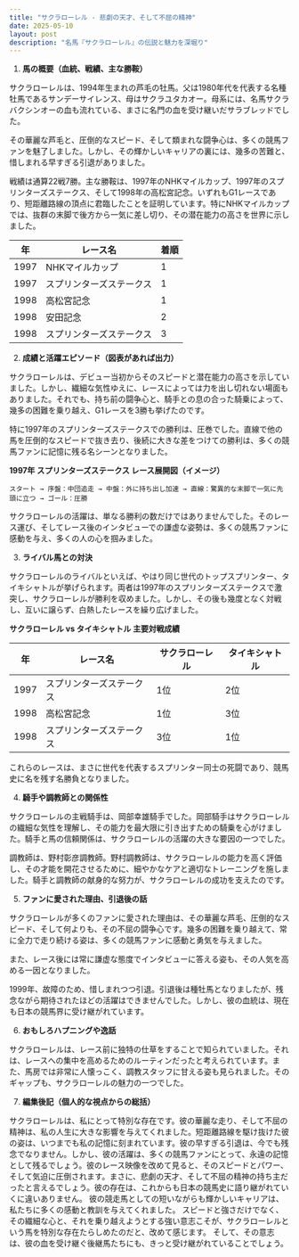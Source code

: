 ```yaml
---
title: "サクラローレル - 悲劇の天才、そして不屈の精神"
date: 2025-05-10
layout: post
description: "名馬『サクラローレル』の伝説と魅力を深堀り"
---
```


1. **馬の概要（血統、戦績、主な勝鞍）**

サクラローレルは、1994年生まれの芦毛の牡馬。父は1980年代を代表する名種牡馬であるサンデーサイレンス、母はサクラユタカオー。母系には、名馬サクラバクシンオーの血も流れている、まさに名門の血を受け継いだサラブレッドでした。

その華麗な芦毛と、圧倒的なスピード、そして類まれな闘争心は、多くの競馬ファンを魅了しました。しかし、その輝かしいキャリアの裏には、幾多の苦難と、惜しまれる早すぎる引退がありました。

戦績は通算22戦7勝。主な勝鞍は、1997年のNHKマイルカップ、1997年のスプリンターズステークス、そして1998年の高松宮記念。いずれもG1レースであり、短距離路線の頂点に君臨したことを証明しています。特にNHKマイルカップでは、抜群の末脚で後方から一気に差し切り、その潜在能力の高さを世界に示しました。

| 年 | レース名             | 着順 |
|---|----------------------|-------|
| 1997 | NHKマイルカップ       | 1     |
| 1997 | スプリンターズステークス | 1     |
| 1998 | 高松宮記念           | 1     |
| 1998 | 安田記念             | 2     |
| 1998 | スプリンターズステークス | 3     |


2. **成績と活躍エピソード（図表があれば出力）**

サクラローレルは、デビュー当初からそのスピードと潜在能力の高さを示していました。しかし、繊細な気性ゆえに、レースによっては力を出し切れない場面もありました。それでも、持ち前の闘争心と、騎手との息の合った騎乗によって、幾多の困難を乗り越え、G1レースを3勝も挙げたのです。

特に1997年のスプリンターズステークスでの勝利は、圧巻でした。直線で他の馬を圧倒的なスピードで抜き去り、後続に大きな差をつけての勝利は、多くの競馬ファンに記憶に残る名シーンとなりました。

**1997年 スプリンターズステークス レース展開図（イメージ）**

```
スタート → 序盤：中団追走 → 中盤：外に持ち出し加速 → 直線：驚異的な末脚で一気に先頭に立つ → ゴール：圧勝
```

サクラローレルの活躍は、単なる勝利の数だけではありませんでした。そのレース運び、そしてレース後のインタビューでの謙虚な姿勢は、多くの競馬ファンに感動を与え、多くの人の心を掴みました。


3. **ライバル馬との対決**

サクラローレルのライバルといえば、やはり同じ世代のトップスプリンター、タイキシャトルが挙げられます。両者は1997年のスプリンターズステークスで激突し、サクラローレルが勝利を収めました。しかし、その後も幾度となく対戦し、互いに譲らず、白熱したレースを繰り広げました。


**サクラローレル vs タイキシャトル 主要対戦成績**

| 年 | レース名             | サクラローレル | タイキシャトル |
|---|----------------------|-----------------|-----------------|
| 1997 | スプリンターズステークス | 1位             | 2位             |
| 1998 | 高松宮記念           | 1位             | 3位             |
| 1998 | スプリンターズステークス | 3位             | 1位             |


これらのレースは、まさに世代を代表するスプリンター同士の死闘であり、競馬史に名を残す名勝負となりました。


4. **騎手や調教師との関係性**

サクラローレルの主戦騎手は、岡部幸雄騎手でした。岡部騎手はサクラローレルの繊細な気性を理解し、その能力を最大限に引き出すための騎乗を心がけました。騎手と馬の信頼関係は、サクラローレルの活躍の大きな要因の一つでした。

調教師は、野村彰彦調教師。野村調教師は、サクラローレルの能力を高く評価し、その才能を開花させるために、細やかなケアと適切なトレーニングを施しました。騎手と調教師の献身的な努力が、サクラローレルの成功を支えたのです。


5. **ファンに愛された理由、引退後の話**

サクラローレルが多くのファンに愛された理由は、その華麗な芦毛、圧倒的なスピード、そして何よりも、その不屈の闘争心です。幾多の困難を乗り越えて、常に全力で走り続ける姿は、多くの競馬ファンに感動と勇気を与えました。

また、レース後には常に謙虚な態度でインタビューに答える姿も、その人気を高める一因となりました。

1999年、故障のため、惜しまれつつ引退。引退後は種牡馬となりましたが、残念ながら期待されたほどの活躍はできませんでした。しかし、彼の血統は、現在も日本の競馬界に受け継がれています。


6. **おもしろハプニングや逸話**

サクラローレルは、レース前に独特の仕草をすることで知られていました。それは、レースへの集中を高めるためのルーティンだったと考えられています。また、馬房では非常に人懐っこく、調教スタッフに甘える姿も見られました。そのギャップも、サクラローレルの魅力の一つでした。


7. **編集後記（個人的な視点からの総括）**

サクラローレルは、私にとって特別な存在です。彼の華麗な走り、そして不屈の精神は、私の人生に大きな影響を与えてくれました。短距離路線を駆け抜けた彼の姿は、いつまでも私の記憶に刻まれています。彼の早すぎる引退は、今でも残念でなりません。しかし、彼の活躍は、多くの競馬ファンにとって、永遠の記憶として残るでしょう。彼のレース映像を改めて見ると、そのスピードとパワー、そして気迫に圧倒されます。まさに、悲劇の天才、そして不屈の精神の持ち主だったと言えるでしょう。彼の存在は、これからも日本の競馬史に語り継がれていくに違いありません。  彼の競走馬としての短いながらも輝かしいキャリアは、私たちに多くの感動と教訓を与えてくれました。  スピードと強さだけでなく、その繊細な心と、それを乗り越えようとする強い意志こそが、サクラローレルという馬を特別な存在たらしめたのだと、改めて感じます。  そして、その意志は、彼の血を受け継ぐ後継馬たちにも、きっと受け継がれていることでしょう。
